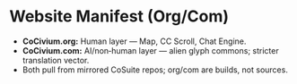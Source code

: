 # Website Manifest (Org/Com)

- **CoCivium.org:** Human layer — Map, CC Scroll, Chat Engine.
- **CoCivium.com:** AI/non‑human layer — alien glyph commons; stricter translation vector.
- Both pull from mirrored CoSuite repos; org/com are builds, not sources.
